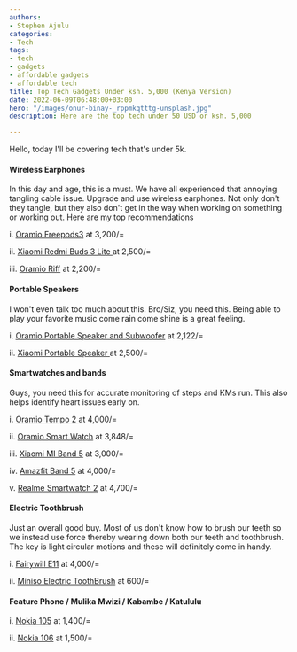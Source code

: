 ```yaml
---
authors:
- Stephen Ajulu
categories:
- Tech
tags:
- tech
- gadgets
- affordable gadgets
- affordable tech
title: Top Tech Gadgets Under ksh. 5,000 (Kenya Version)
date: 2022-06-09T06:48:00+03:00
hero: "/images/onur-binay-_rppmkqtttg-unsplash.jpg"
description: Here are the top tech under 50 USD or ksh. 5,000

---
```

Hello, today I'll be covering tech that's under 5k.

#### Wireless Earphones

In this day and age, this is a must. We have all experienced that annoying tangling cable issue. Upgrade and use wireless earphones. Not only don't they tangle, but they also don't get in the way when working on something or working out. Here are my top recommendations

i. [Oramio Freepods3](https://kol.jumia.com/api/click/custom/b60029f6-9eb7-4fab-b6b9-7698d536aef4/0e1c47ed-cc97-3a21-846e-3217fd1ea92a?r=https%3A%2F%2Fwww.jumia.co.ke%2Ffreepods3-true-wireless-stereo-earbuds-black-oraimo-mpg383821.html) at 3,200/=

ii. [Xiaomi Redmi Buds 3 Lite ](https://kol.jumia.com/api/click/custom/b60029f6-9eb7-4fab-b6b9-7698d536aef4/0e1c47ed-cc97-3a21-846e-3217fd1ea92a?r=https%3A%2F%2Fwww.jumia.co.ke%2Fxiaomi-redmi-buds-3-lite-black-64794832.html)at 2,500/=

iii. [Oramio Riff](https://kol.jumia.com/api/click/custom/b60029f6-9eb7-4fab-b6b9-7698d536aef4/0e1c47ed-cc97-3a21-846e-3217fd1ea92a?r=https%3A%2F%2Fwww.jumia.co.ke%2Friff-smaller-for-comfort-true-wireless-earbuds-white-oraimo-mpg383082.html) at 2,200/=

#### Portable Speakers

I won't even talk too much about this. Bro/Siz, you need this. Being able to play your favorite music come rain come shine is a great feeling.

i. [Oramio Portable Speaker and Subwoofer](https://kol.jumia.com/api/click/custom/b60029f6-9eb7-4fab-b6b9-7698d536aef4/0e1c47ed-cc97-3a21-846e-3217fd1ea92a?r=https%3A%2F%2Fwww.jumia.co.ke%2Foraimo-portable-wireless-speaker-subwoofer-outdoor-sound-box-48096170.html) at 2,122/=

ii. [Xiaomi Portable Speaker ](https://kol.jumia.com/api/click/custom/b60029f6-9eb7-4fab-b6b9-7698d536aef4/0e1c47ed-cc97-3a21-846e-3217fd1ea92a?r=https%3A%2F%2Fwww.jumia.co.ke%2Fxiaomi-portable-bluetooth-wireless-speaker-bluetooth-4.0-mini-speaker-grey-13491382.html) at 2,500/=

#### Smartwatches and bands

Guys, you need this for accurate monitoring of steps and KMs run. This also helps identify heart issues early on.

i. [Oramio Tempo 2 ]() at 4,000/=

ii. [Oramio Smart Watch](https://kol.jumia.com/api/click/custom/b60029f6-9eb7-4fab-b6b9-7698d536aef4/0e1c47ed-cc97-3a21-846e-3217fd1ea92a?r=https%3A%2F%2Fwww.jumia.co.ke%2Foraimo-smart-watch-1.69-ips-screen-ip68-waterproof-55136016.html) at 3,848/=

iii. [Xiaomi MI Band 5](https://www.jumia.co.ke/xiaomi-mi-smart-band-5-amoled-screen-black-31626773.html) at 3,000/=

iv. [Amazfit Band 5](https://kol.jumia.com/api/click/custom/b60029f6-9eb7-4fab-b6b9-7698d536aef4/0e1c47ed-cc97-3a21-846e-3217fd1ea92a?r=https%3A%2F%2Fwww.jumia.co.ke%2Famazfit-band-5-1.1-full-color-amoled-olive-61434841.html) at 4,000/=

v. [Realme Smartwatch 2](https://kol.jumia.com/api/click/custom/b60029f6-9eb7-4fab-b6b9-7698d536aef4/0e1c47ed-cc97-3a21-846e-3217fd1ea92a?r=https%3A%2F%2Fwww.jumia.co.ke%2Frealme-smart-watch-2-black-60993362.html) at 4,700/=

#### Electric Toothbrush

Just an overall good buy. Most of us don't know how to brush our teeth so we instead use force thereby wearing down both our teeth and toothbrush. The key is light circular motions and these will definitely come in handy.

i. [Fairywill E11](https://kol.jumia.com/api/click/custom/b60029f6-9eb7-4fab-b6b9-7698d536aef4/0e1c47ed-cc97-3a21-846e-3217fd1ea92a?r=https%3A%2F%2Fwww.jumia.co.ke%2Ffairywill-the-fairywill-e11-electric-toothbrush-61747987.html) at 4,000/=

ii. [Miniso Electric ToothBrush](https://kol.jumia.com/api/click/custom/b60029f6-9eb7-4fab-b6b9-7698d536aef4/0e1c47ed-cc97-3a21-846e-3217fd1ea92a?r=https%3A%2F%2Fwww.jumia.co.ke%2Fminiso-multi-color-electric-toothbrush-kit-light-gray-67380151.html) at 600/=

#### Feature Phone / Mulika Mwizi / Kabambe / Katululu

i. [Nokia 105](https://kol.jumia.com/api/click/custom/b60029f6-9eb7-4fab-b6b9-7698d536aef4/0e1c47ed-cc97-3a21-846e-3217fd1ea92a?r=https%3A%2F%2Fwww.jumia.co.ke%2Fnokia-105-2019-1.77kabambedual-sim-black-58587347.html) at 1,400/=

ii. [Nokia 106](https://kol.jumia.com/api/click/custom/b60029f6-9eb7-4fab-b6b9-7698d536aef4/0e1c47ed-cc97-3a21-846e-3217fd1ea92a?r=https%3A%2F%2Fwww.jumia.co.ke%2Fnokia-106-dual-sim-4mb-ram-4mb-rom-1.8-phone-48612785.html) at 1,500/=